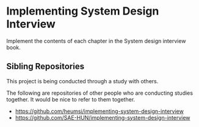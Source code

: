 # Implementing System Design Interview
Implement the contents of each chapter in the System design interview book.

## Sibling Repositories
This project is being conducted through a study with others.

The following are repositories of other people who are conducting studies together. It would be nice to refer to them together.

- https://github.com/heumsi/implementing-system-design-interview
- https://github.com/SAE-HUN/implementing-system-design-interview
